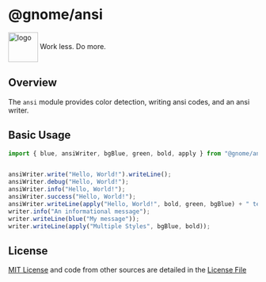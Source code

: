# @gnome/ansi

<div height=30" vertical-align="top">
<image src="https://raw.githubusercontent.com/gnomejs/gnomejs/main/assets/icon.png"
    alt="logo" width="60" valign="middle" />
<span>Work less. Do more. </span>
</div>

## Overview

The `ansi` module provides color detection, writing ansi
codes, and an ansi writer.

## Basic Usage

```typescript
import { blue, ansiWriter, bgBlue, green, bold, apply } from "@gnome/ansi";


ansiWriter.write("Hello, World!").writeLine();
ansiWriter.debug("Hello, World!");
ansiWriter.info("Hello, World!");
ansiWriter.success("Hello, World!");
ansiWriter.writeLine(apply("Hello, World!", bold, green, bgBlue) + " test");
writer.info("An informational message");
writer.writeLine(blue("My message"));
writer.writeLine(apply("Multiple Styles", bgBlue, bold));
```

## License

[MIT License](./LICENSE.md) and code from other sources
are detailed in the [License File](./LICENSE.md)
